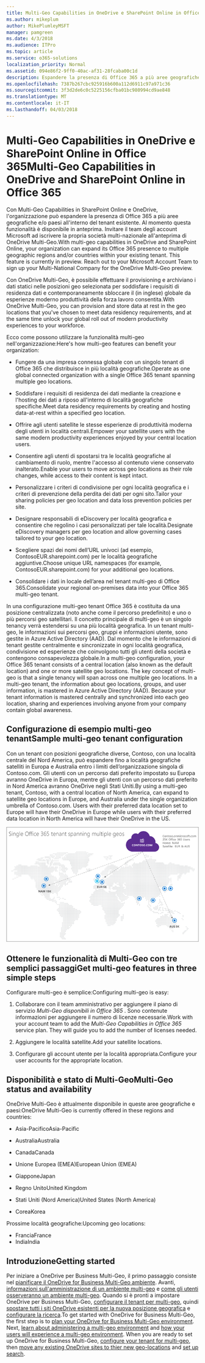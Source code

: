 ```yaml
---
title: Multi-Geo Capabilities in OneDrive e SharePoint Online in Office 365
ms.author: mikeplum
author: MikePlumleyMSFT
manager: pamgreen
ms.date: 4/3/2018
ms.audience: ITPro
ms.topic: article
ms.service: o365-solutions
localization_priority: Normal
ms.assetid: 094e86f2-9ff0-40ac-af31-28fcaba00c1d
description: Espandere la presenza di Office 365 a più aree geografiche con funzionalità multi-geo in OneDrive e SharePoint Online.
ms.openlocfilehash: 7387b267cbc925916b600a112d6911c97a971c36
ms.sourcegitcommit: 3f3d2de6c0c5225156cfba01bc980994cd9ae848
ms.translationtype: MT
ms.contentlocale: it-IT
ms.lasthandoff: 04/03/2018
---
```

# <a name="multi-geo-capabilities-in-onedrive-and-sharepoint-online-in-office-365"></a><span data-ttu-id="1cfa6-103">Multi-Geo Capabilities in OneDrive e SharePoint Online in Office 365</span><span class="sxs-lookup"><span data-stu-id="1cfa6-103">Multi-Geo Capabilities in OneDrive and SharePoint Online in Office 365</span></span>

<span data-ttu-id="1cfa6-p101">Con Multi-Geo Capabilities in SharePoint Online e OneDrive, l'organizzazione può espandere la presenza di Office 365 a più aree geografiche e/o paesi all'interno del tenant esistente. Al momento questa funzionalità è disponibile in anteprima. Invitare il team degli account Microsoft ad iscrivere la propria società multi-nazionale all'anteprima di OneDrive Multi-Geo.</span><span class="sxs-lookup"><span data-stu-id="1cfa6-p101">With multi-geo capabilities in OneDrive and SharePoint Online, your organization can expand its Office 365 presence to multiple geographic regions and/or countries within your existing tenant. This feature is currently in preview. Reach out to your Microsoft Account Team to sign up your Multi-National Company for the OneDrive Multi-Geo preview.</span></span>
  
<span data-ttu-id="1cfa6-107">Con OneDrive Multi-Geo, è possibile effettuare il provisioning e archiviano i dati statici nelle posizioni geo selezionata per soddisfare i requisiti di residenza dati e contemporaneamente sbloccare il (in inglese) globale da esperienze moderno produttività della forza lavoro consentita.</span><span class="sxs-lookup"><span data-stu-id="1cfa6-107">With OneDrive Multi-Geo, you can provision and store data at rest in the geo locations that you've chosen to meet data residency requirements, and at the same time unlock your global roll out of modern productivity experiences to your workforce.</span></span>
  
<span data-ttu-id="1cfa6-108">Ecco come possono utilizzare la funzionalità multi-geo nell'organizzazione:</span><span class="sxs-lookup"><span data-stu-id="1cfa6-108">Here's how multi-geo features can benefit your organization:</span></span>
  
- <span data-ttu-id="1cfa6-109">Fungere da una impresa connessa globale con un singolo tenant di Office 365 che distribuisce in più località geografiche.</span><span class="sxs-lookup"><span data-stu-id="1cfa6-109">Operate as one global connected organization with a single Office 365 tenant spanning multiple geo locations.</span></span>
    
- <span data-ttu-id="1cfa6-110">Soddisfare i requisiti di residenza dei dati mediante la creazione e l'hosting dei dati a riposo all'interno di località geografiche specifiche.</span><span class="sxs-lookup"><span data-stu-id="1cfa6-110">Meet data residency requirements by creating and hosting data-at-rest within a specified geo location.</span></span>
    
- <span data-ttu-id="1cfa6-111">Offrire agli utenti satellite le stesse esperienze di produttività moderna degli utenti in località centrali.</span><span class="sxs-lookup"><span data-stu-id="1cfa6-111">Empower your satellite users with the same modern productivity experiences enjoyed by your central location users.</span></span>
    
- <span data-ttu-id="1cfa6-112">Consentire agli utenti di spostarsi tra le località geografiche al cambiamento di ruolo, mentre l'accesso al contenuto viene conservato inalterato.</span><span class="sxs-lookup"><span data-stu-id="1cfa6-112">Enable your users to move across geo locations as their role changes, while access to their content is kept intact.</span></span>
    
- <span data-ttu-id="1cfa6-113">Personalizzare i criteri di condivisione per ogni località geografica e i criteri di prevenzione della perdita dei dati per ogni sito.</span><span class="sxs-lookup"><span data-stu-id="1cfa6-113">Tailor your sharing policies per geo location and data loss prevention policies per site.</span></span>
    
- <span data-ttu-id="1cfa6-114">Designare responsabili di eDiscovery per località geografica e consentire che regolino i casi personalizzati per tale località.</span><span class="sxs-lookup"><span data-stu-id="1cfa6-114">Designate eDiscovery managers per geo location and allow governing cases tailored to your geo location.</span></span>
    
- <span data-ttu-id="1cfa6-115">Scegliere spazi dei nomi dell’URL univoci (ad esempio, ContosoEUR.sharepoint.com) per le località geografiche aggiuntive.</span><span class="sxs-lookup"><span data-stu-id="1cfa6-115">Choose unique URL namespaces (for example, ContosoEUR.sharepoint.com) for your additional geo locations.</span></span>
    
- <span data-ttu-id="1cfa6-116">Consolidare i dati in locale dell’area nel tenant multi-geo di Office 365.</span><span class="sxs-lookup"><span data-stu-id="1cfa6-116">Consolidate your regional on-premises data into your Office 365 multi-geo tenant.</span></span>
    
<span data-ttu-id="1cfa6-p102">In una configurazione multi-geo tenant Office 365 è costituita da una posizione centralizzata (noto anche come il percorso predefinito) e uno o più percorsi geo satellitari. Il concetto principale di multi-geo è un singolo tenancy verrà estendersi su una più località geografica. In un tenant multi-geo, le informazioni sui percorsi geo, gruppi e informazioni utente, sono gestite in Azure Active Directory (AAD). Dal momento che le informazioni di tenant gestite centralmente e sincronizzate in ogni località geografica, condivisione ed esperienze che coinvolgono tutti gli utenti della società e contengono consapevolezza globale.</span><span class="sxs-lookup"><span data-stu-id="1cfa6-p102">In a multi-geo configuration, your Office 365 tenant consists of a central location (also known as the default location) and one or more satellite geo locations. The key concept of multi-geo is that a single tenancy will span across one multiple geo locations. In a multi-geo tenant, the information about geo locations, groups, and user information, is mastered in Azure Active Directory (AAD). Because your tenant information is mastered centrally and synchronized into each geo location, sharing and experiences involving anyone from your company contain global awareness.</span></span>
  
## <a name="sample-multi-geo-tenant-configuration"></a><span data-ttu-id="1cfa6-121">Configurazione di esempio multi-geo tenant</span><span class="sxs-lookup"><span data-stu-id="1cfa6-121">Sample multi-geo tenant configuration</span></span>

<span data-ttu-id="1cfa6-122">Con un tenant con posizioni geografiche diverse, Contoso, con una località centrale del Nord America, può espandere fino a località geografiche satelliti in Europa e Australia entro i limiti dell’organizzazione singola di Contoso.com. Gli utenti con un percorso dati preferito impostato su Europa avranno OneDrive in Europa, mentre gli utenti con un percorso dati preferito in Nord America avranno OneDrive negli Stati Uniti.</span><span class="sxs-lookup"><span data-stu-id="1cfa6-122">By using a multi-geo tenant, Contoso, with a central location of North America, can expand to satellite geo locations in Europe, and Australia under the single organization umbrella of Contoso.com. Users with their preferred data location set to Europe will have their OneDrive in Europe while users with their preferred data location in North America will have their OneDrive in the US.</span></span>
  
![Mappa del mondo, che mostra geo percorsi per Contoso e gli altri percorsi geo disponibili](images/df317ccc-2e53-411d-9211-a5aee63ca1e5.png)
  
## <a name="get-multi-geo-features-in-three-simple-steps"></a><span data-ttu-id="1cfa6-124">Ottenere le funzionalità di Multi-Geo con tre semplici passaggi</span><span class="sxs-lookup"><span data-stu-id="1cfa6-124">Get multi-geo features in three simple steps</span></span>

<span data-ttu-id="1cfa6-125">Configurare multi-geo è semplice:</span><span class="sxs-lookup"><span data-stu-id="1cfa6-125">Configuring multi-geo is easy:</span></span>
  
1. <span data-ttu-id="1cfa6-p103">Collaborare con il team amministrativo per aggiungere il piano di servizio _Multi-Geo disponibili in Office 365_ . Sono contenute informazioni per aggiungere il numero di licenze necessarie.</span><span class="sxs-lookup"><span data-stu-id="1cfa6-p103">Work with your account team to add the _Multi-Geo Capabilities in Office 365_ service plan. They will guide you to add the number of licenses needed.</span></span>
    
2. <span data-ttu-id="1cfa6-128">Aggiungere le località satellite.</span><span class="sxs-lookup"><span data-stu-id="1cfa6-128">Add your satellite locations.</span></span>
    
3. <span data-ttu-id="1cfa6-129">Configurare gli account utente per la località appropriata.</span><span class="sxs-lookup"><span data-stu-id="1cfa6-129">Configure your user accounts for the appropriate location.</span></span>
    
## <a name="multi-geo-status-and-availability"></a><span data-ttu-id="1cfa6-130">Disponibilità e stato di Multi-Geo</span><span class="sxs-lookup"><span data-stu-id="1cfa6-130">Multi-Geo status and availability</span></span>

<span data-ttu-id="1cfa6-131">OneDrive Multi-Geo è attualmente disponibile in queste aree geografiche e paesi:</span><span class="sxs-lookup"><span data-stu-id="1cfa6-131">OneDrive Multi-Geo is currently offered in these regions and countries:</span></span>
  
- <span data-ttu-id="1cfa6-132">Asia-Pacifico</span><span class="sxs-lookup"><span data-stu-id="1cfa6-132">Asia-Pacific</span></span>
    
- <span data-ttu-id="1cfa6-133">Australia</span><span class="sxs-lookup"><span data-stu-id="1cfa6-133">Australia</span></span>
    
- <span data-ttu-id="1cfa6-134">Canada</span><span class="sxs-lookup"><span data-stu-id="1cfa6-134">Canada</span></span>
    
- <span data-ttu-id="1cfa6-135">Unione Europea (EMEA)</span><span class="sxs-lookup"><span data-stu-id="1cfa6-135">European Union (EMEA)</span></span>
    
- <span data-ttu-id="1cfa6-136">Giappone</span><span class="sxs-lookup"><span data-stu-id="1cfa6-136">Japan</span></span>
    
- <span data-ttu-id="1cfa6-137">Regno Unito</span><span class="sxs-lookup"><span data-stu-id="1cfa6-137">United Kingdom</span></span>
    
- <span data-ttu-id="1cfa6-138">Stati Uniti (Nord America)</span><span class="sxs-lookup"><span data-stu-id="1cfa6-138">United States (North America)</span></span>
    
- <span data-ttu-id="1cfa6-139">Corea</span><span class="sxs-lookup"><span data-stu-id="1cfa6-139">Korea</span></span>
      
<span data-ttu-id="1cfa6-140">Prossime località geografiche:</span><span class="sxs-lookup"><span data-stu-id="1cfa6-140">Upcoming geo locations:</span></span>
  
- <span data-ttu-id="1cfa6-141">Francia</span><span class="sxs-lookup"><span data-stu-id="1cfa6-141">France</span></span>
- <span data-ttu-id="1cfa6-142">India</span><span class="sxs-lookup"><span data-stu-id="1cfa6-142">India</span></span>
    
## <a name="getting-started"></a><span data-ttu-id="1cfa6-143">Introduzione</span><span class="sxs-lookup"><span data-stu-id="1cfa6-143">Getting started</span></span>

<span data-ttu-id="1cfa6-p104">Per iniziare a OneDrive per Business Multi-Geo, il primo passaggio consiste nel [pianificare il OneDrive for Business Multi-Geo ambiente](plan-for-multi-geo.md). Avanti, [informazioni sull'amministrazione di un ambiente multi-geo](administering-a-multi-geo-environment.md) e [come gli utenti osserveranno un ambiente multi-geo](multi-geo-user-experience.md). Quando si è pronti a impostare OneDrive per Business Multi-Geo, [configurare il tenant per multi-geo](multi-geo-tenant-configuration.md), quindi [spostare tutti i siti OneDrive esistenti per la nuova posizione geografica](move-onedrive-between-geo-locations.md) e [configurare la ricerca](configure-search-for-multi-geo.md).</span><span class="sxs-lookup"><span data-stu-id="1cfa6-p104">To get started with OneDrive for Business Multi-Geo, the first step is to [plan your OneDrive for Business Multi-Geo environment](plan-for-multi-geo.md). Next, [learn about administering a multi-geo environment](administering-a-multi-geo-environment.md) and [how your users will experience a multi-geo environment](multi-geo-user-experience.md). When you are ready to set up OneDrive for Business Multi-Geo, [configure your tenant for multi-geo](multi-geo-tenant-configuration.md), then [move any existing OneDrive sites to thier new geo-locations](move-onedrive-between-geo-locations.md) and [set up search](configure-search-for-multi-geo.md).</span></span>
